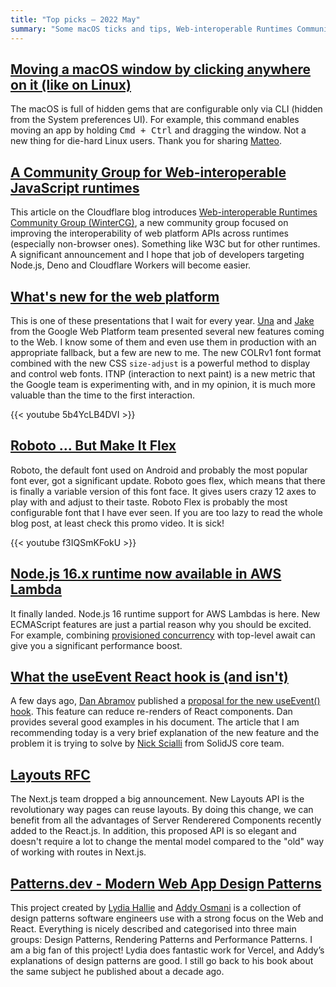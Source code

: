 ```yaml
---
title: "Top picks — 2022 May"
summary: "Some macOS ticks and tips, Web-interoperable Runtimes Community Group, Google team present new features for the Web Platform, Roboto Flex font announced, AWS powered by Node.js 16, useEvent hook in React, Next.js and Layouts proposal, Design Patterns and more!"
---
```


## [Moving a macOS window by clicking anywhere on it (like on Linux)](https://mmazzarolo.com/blog/2022-04-16-drag-window-by-clicking-anywhere-on-macos/)

The macOS is full of hidden gems that are configurable only via CLI (hidden from the System preferences UI). For example, this command enables moving an app by holding <kbd>Cmd + Ctrl</kbd> and dragging the window. Not a new thing for die-hard Linux users. Thank you for sharing [Matteo](https://twitter.com/mazzarolomatteo).

## [A Community Group for Web-interoperable JavaScript runtimes](https://blog.cloudflare.com/introducing-the-wintercg/)

This article on the Cloudflare blog introduces [Web-interoperable Runtimes Community Group (WinterCG)](https://wintercg.org), a new community group focused on improving the interoperability of web platform APIs across runtimes (especially non-browser ones). Something like W3C but for other runtimes. A significant announcement and I hope that job of developers targeting Node.js, Deno and Cloudflare Workers will become easier.

## [What's new for the web platform](https://youtu.be/5b4YcLB4DVI)

This is one of these presentations that I wait for every year. [Una](https://twitter.com/Una) and [Jake](https://twitter.com/jaffathecake) from the Google Web Platform team presented several new features coming to the Web. I know some of them and even use them in production with an appropriate fallback, but a few are new to me. The new COLRv1 font format combined with the new CSS `size-adjust` is a powerful method to display and control web fonts. ITNP (interaction to next paint) is a new metric that the Google team is experimenting with, and in my opinion, it is much more valuable than the time to the first interaction.

{{< youtube 5b4YcLB4DVI >}}

## [Roboto … But Make It Flex](https://material.io/blog/roboto-flex)

Roboto, the default font used on Android and probably the most popular font ever, got a significant update. Roboto goes flex, which means that there is finally a variable version of this font face. It gives users crazy 12 axes to play with and adjust to their taste. Roboto Flex is probably the most configurable font that I have ever seen. If you are too lazy to read the whole blog post, at least check this promo video. It is sick!

{{< youtube f3IQSmKFokU >}}

## [Node.js 16.x runtime now available in AWS Lambda](https://aws.amazon.com/blogs/compute/node-js-16-x-runtime-now-available-in-aws-lambda/)

It finally landed. Node.js 16 runtime support for AWS Lambdas is here. New ECMAScript features are just a partial reason why you should be excited. For example, combining [provisioned concurrency](https://docs.aws.amazon.com/lambda/latest/dg/provisioned-concurrency.html) with top-level await can give you a significant performance boost.

## [What the useEvent React hook is (and isn't)](https://typeofnan.dev/what-the-useevent-react-hook-is-and-isnt/)

A few days ago, [Dan Abramov](https://twitter.com/dan_abramov) published a [proposal for the new useEvent() hook](https://github.com/reactjs/rfcs/blob/useevent/text/0000-useevent.md). This feature can reduce re-renders of React components. Dan provides several good examples in his document. The article that I am recommending today is a very brief explanation of the new feature and the problem it is trying to solve by [Nick Scialli](https://twitter.com/nas5w) from SolidJS core team.

## [Layouts RFC](https://nextjs.org/blog/layouts-rfc)

The Next.js team dropped a big announcement. New Layouts API is the revolutionary way pages can reuse layouts. By doing this change, we can benefit from all the advantages of Server Renderered Components recently added to the React.js. In addition, this proposed API is so elegant and doesn't require a lot to change the mental model compared to the "old" way of working with routes in Next.js.

## [Patterns.dev - Modern Web App Design Patterns](https://www.patterns.dev)

This project created by [Lydia Hallie](https://twitter.com/lydiahallie) and [Addy Osmani](https://twitter.com/addyosmani) is a collection of design patterns software engineers use with a strong focus on the Web and React. Everything is nicely described and categorised into three main groups: Design Patterns, Rendering Patterns and Performance Patterns. I am a big fan of this project! Lydia does fantastic work for Vercel, and Addy’s explanations of design patterns are good. I still go back to his book about the same subject he published about a decade ago.
